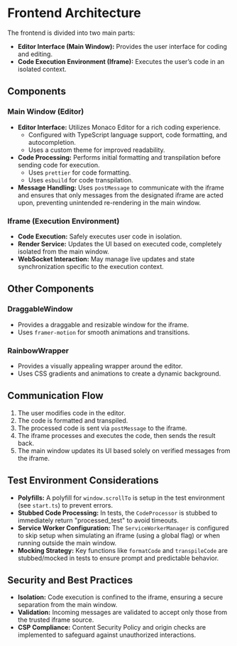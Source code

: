 # Frontend Architecture

The frontend is divided into two main parts:

-   **Editor Interface (Main Window):** Provides the user interface for coding and editing.
-   **Code Execution Environment (Iframe):** Executes the user’s code in an isolated context.

## Components

### Main Window (Editor)

-   **Editor Interface:** Utilizes Monaco Editor for a rich coding experience.
    -   Configured with TypeScript language support, code formatting, and autocompletion.
    -   Uses a custom theme for improved readability.
-   **Code Processing:** Performs initial formatting and transpilation before sending code for execution.
    -   Uses `prettier` for code formatting.
    -   Uses `esbuild` for code transpilation.
-   **Message Handling:** Uses `postMessage` to communicate with the iframe and ensures that only messages from the designated iframe are acted upon, preventing unintended re-rendering in the main window.

### Iframe (Execution Environment)

-   **Code Execution:** Safely executes user code in isolation.
-   **Render Service:** Updates the UI based on executed code, completely isolated from the main window.
-   **WebSocket Interaction:** May manage live updates and state synchronization specific to the execution context.

## Other Components

### DraggableWindow

-   Provides a draggable and resizable window for the iframe.
-   Uses `framer-motion` for smooth animations and transitions.

### RainbowWrapper

-   Provides a visually appealing wrapper around the editor.
-   Uses CSS gradients and animations to create a dynamic background.


## Communication Flow

1.  The user modifies code in the editor.
2.  The code is formatted and transpiled.
3.  The processed code is sent via `postMessage` to the iframe.
4.  The iframe processes and executes the code, then sends the result back.
5.  The main window updates its UI based solely on verified messages from the iframe.

## Test Environment Considerations

-   **Polyfills:** A polyfill for `window.scrollTo` is setup in the test environment (see `start.ts`) to prevent errors.
-   **Stubbed Code Processing:** In tests, the `CodeProcessor` is stubbed to immediately return "processed_test" to avoid timeouts.
-   **Service Worker Configuration:** The `ServiceWorkerManager` is configured to skip setup when simulating an iframe (using a global flag) or when running outside the main window.
-   **Mocking Strategy:** Key functions like `formatCode` and `transpileCode` are stubbed/mocked in tests to ensure prompt and predictable behavior.

## Security and Best Practices

-   **Isolation:** Code execution is confined to the iframe, ensuring a secure separation from the main window.
-   **Validation:** Incoming messages are validated to accept only those from the trusted iframe source.
-   **CSP Compliance:** Content Security Policy and origin checks are implemented to safeguard against unauthorized interactions.
